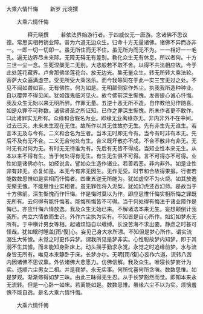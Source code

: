   大乘六情忏悔
　　新罗 元晓撰




　　大乘六情忏悔

　　　　释元晓撰
　　若依法界始游行者。于四威仪无一唐游。念诸佛不思议德。常思实相杇销业障。普为六道无边众生。归命十方无量诸佛。诸佛不异而亦非一。一即一切一切即一。虽无所住而无不住。虽无所为而无不为。一一相好一一毛孔。遍无边界尽未来际。无障无碍无有差别。教化众生无有休息。所以者何。十方三世一尘一念。生死涅槃无二无别。大悲般若不取不舍。以得不共法相应故。今于此处莲花藏界。卢舍那佛坐莲花台。放无边光。集无量众生。转无所转大乘法轮。菩萨大众遍满虚空。受无所受大乘法乐。而今我等同在于此一实三宝无过之处。不见不闻如聋如盲。无有佛性。何为如是。无明颠倒妄作外尘。执我我所造种种业。自以覆弊不得见闻。犹如饿鬼临河见火。故今佛前深生惭愧。发菩提心诚心忏悔。我及众生无始以来无明所醉。作罪无量。五逆十恶无所不造。自作教他见作随喜。如是众罪不可称数。诸佛贤圣之所证知。已作之罪深生惭愧。所未作者更不敢作。□此诸罪实无所有。众缘和合假名为业。即缘无业离缘亦无。非内非外不在中间。过去已灭。未来未生现在无住。故所作以其无住故亦无生。先有非生先无谁生。若言本无及与今有。二义和合名为生者。当本无时即无今有。当今有时非有本无。先后不及有无不合。二义无合何处有生。合义既坏散亦不成。不合不散非有非无。无时无有对何为无。有时无无待谁为有。先后有无皆不得成。当知业性本来无生。从本以来不得有生。当于何处得有无生。有生无生俱不可得。言不可得亦不可得。业性如是诸佛亦尔。如经说言。譬如众生造作诸业。若善若恶。非内非外。如是业性非有非无。亦复如是。本无今有非无因生。无作无受。时节和合故得果报。行者若能数数思惟如是实相而忏悔者。四重五逆无所能为。犹如虚空不为火烧。如其放逸无惭无愧。不能思惟业实相者。虽无罪性将入泥梨。犹如幻虎还吞幻师。是故当于十方佛前。深生惭愧而作忏悔。作是悔时莫以为作。即应思惟忏悔实相所悔之罪既无所有。云何得有能忏悔者。能悔所悔皆不可得。当于何处得有悔法于诸业障作是悔已。亦应忏悔六情放逸。我及众生无始已来。不解诸法本来无生。妄想颠倒计我我所。内立六情依而生识。外作六尘执为实有。不知皆是自心所作。如幻如梦永无所有。于中横计男女等相。起诸烦恼自以缠缚。长没苦海不求出要。静虑之时甚可怪哉。犹如眠时睡盖[雨/復]心。妄见己身大水所漂。不知但是梦心所作。谓实流溺生大怖懅。未觉之时更作异梦。谓我所见是梦非实。心性聪故梦内知梦。即于其溺不生其懅。而未能知身卧床上。动头摇手勤求永觉。永觉之时追缘前梦。水与流身皆无所有。唯见本来静卧于床。长梦亦尔。无明[雨/復]心妄作六道。流转八苦内因诸佛不思议熏。外依诸佛大悲愿力。仿佛信解。我及众生。唯寝长梦妄计为实。违顺六尘男女二相。并是我梦。永无实事。何所忧喜何所贪嗔。数数思惟。如是梦观。渐渐修得如梦三昧。由此三昧得无生忍。从于长梦豁然而觉。即知本来永无流转。但是一心卧一如床。若离能如是。数数思惟。虽缘六尘不以为实。烦恼羞愧不能自逸。是名大乘六情忏悔。

　　大乘六情忏悔


